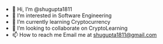 - 👋 Hi, I’m @shugupta1811
- 👀 I’m interested in Software Engineering
- 🌱 I’m currently learning Cryptocurrency
- 💞️ I’m looking to collaborate on CryptoLearning
- 📫 How to reach me Email me at shugupta1811@gmail.com

<!---
shugupta1811/shugupta1811 is a ✨ special ✨ repository because its `README.md` (this file) appears on your GitHub profile.
You can click the Preview link to take a look at your changes.
--->
